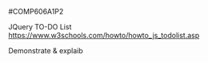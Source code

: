 #COMP606A1P2

JQuery TO-DO List
https://www.w3schools.com/howto/howto_js_todolist.asp

Demonstrate & explaib